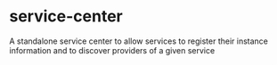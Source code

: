 # service-center
A standalone service center to allow services to register their instance information and to discover providers of a given service
